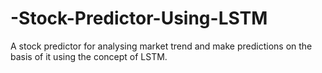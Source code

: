 # -Stock-Predictor-Using-LSTM
A stock predictor for analysing market trend and make predictions on the basis of it using the concept of LSTM. 
